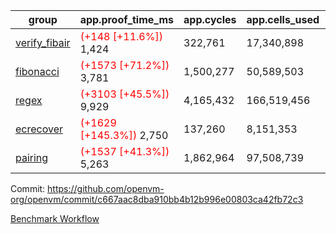 | group | app.proof_time_ms | app.cycles | app.cells_used | leaf.proof_time_ms | leaf.cycles | leaf.cells_used |
| -- | -- | -- | -- | -- | -- | -- |
| [verify_fibair](https://github.com/openvm-org/openvm/blob/benchmark-results/benchmarks-pr/1734/verify_fibair-c667aac8dba910bb4b12b996e00803ca42fb72c3.md) |<span style='color: red'>(+148 [+11.6%])</span> 1,424 |  322,761 |  17,340,898 |- | - | - |
| [fibonacci](https://github.com/openvm-org/openvm/blob/benchmark-results/benchmarks-pr/1734/fibonacci-c667aac8dba910bb4b12b996e00803ca42fb72c3.md) |<span style='color: red'>(+1573 [+71.2%])</span> 3,781 |  1,500,277 |  50,589,503 | 3,635 |  1,248,058 |  69,834,338 |
| [regex](https://github.com/openvm-org/openvm/blob/benchmark-results/benchmarks-pr/1734/regex-c667aac8dba910bb4b12b996e00803ca42fb72c3.md) |<span style='color: red'>(+3103 [+45.5%])</span> 9,929 |  4,165,432 |  166,519,456 | 10,927 |  3,349,139 |  228,919,527 |
| [ecrecover](https://github.com/openvm-org/openvm/blob/benchmark-results/benchmarks-pr/1734/ecrecover-c667aac8dba910bb4b12b996e00803ca42fb72c3.md) |<span style='color: red'>(+1629 [+145.3%])</span> 2,750 |  137,260 |  8,151,353 | 10,751 |  2,934,853 |  241,887,998 |
| [pairing](https://github.com/openvm-org/openvm/blob/benchmark-results/benchmarks-pr/1734/pairing-c667aac8dba910bb4b12b996e00803ca42fb72c3.md) |<span style='color: red'>(+1537 [+41.3%])</span> 5,263 |  1,862,964 |  97,508,739 | 5,193 |  2,010,412 |  134,809,985 |


Commit: https://github.com/openvm-org/openvm/commit/c667aac8dba910bb4b12b996e00803ca42fb72c3

[Benchmark Workflow](https://github.com/openvm-org/openvm/actions/runs/15860826802)
